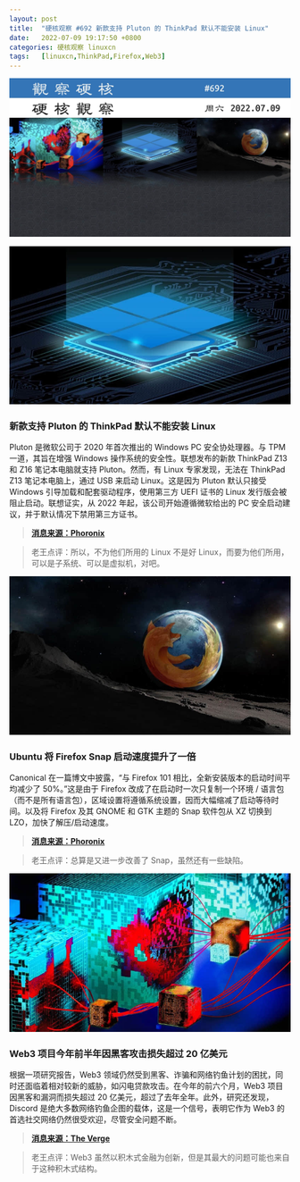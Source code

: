 ```yaml
---
layout: post
title:	"硬核观察 #692 新款支持 Pluton 的 ThinkPad 默认不能安装 Linux"
date:	2022-07-09 19:17:50 +0800 
categories:	硬核观察 linuxcn 
tags:	[linuxcn,ThinkPad,Firefox,Web3]
---
```



![](/Asserts/Images/album/202207/09/191633x06w38c3qqv05cil.jpg)


![](/Asserts/Images/album/202207/09/191653vpfjs9wfsddw33j3.jpg)


### 新款支持 Pluton 的 ThinkPad 默认不能安装 Linux


Pluton 是微软公司于 2020 年首次推出的 Windows PC 安全协处理器。与 TPM 一道，其旨在增强 Windows 操作系统的安全性。联想发布的新款 ThinkPad Z13 和 Z16 笔记本电脑就支持 Pluton。然而，有 Linux 专家发现，无法在 ThinkPad Z13 笔记本电脑上，通过 USB 来启动 Linux。这是因为 Pluton 默认只接受 Windows 引导加载和配套驱动程序，使用第三方 UEFI 证书的 Linux 发行版会被阻止启动。联想证实，从 2022 年起，该公司开始遵循微软给出的 PC 安全启动建议，并于默认情况下禁用第三方证书。



> 
> **[消息来源：Phoronix](https://www.phoronix.com/scan.php?page=news_item&px=Lenovo-Pluton-Windows-Default)**
> 
> 
> 



> 
> 老王点评：所以，不为他们所用的 Linux 不是好 Linux，而要为他们所用，可以是子系统、可以是虚拟机，对吧。
> 
> 
> 


![](/Asserts/Images/album/202207/09/191710yvnnlhq5ltifficl.jpg)


### Ubuntu 将 Firefox Snap 启动速度提升了一倍


Canonical 在一篇博文中披露，“与 Firefox 101 相比，全新安装版本的启动时间平均减少了 50%。”这是由于 Firefox 改成了在启动时一次只复制一个环境 / 语言包（而不是所有语言包），区域设置将遵循系统设置，因而大幅缩减了启动等待时间。以及将 Firefox 及其 GNOME 和 GTK 主题的 Snap 软件包从 XZ 切换到 LZO，加快了解压/启动速度。



> 
> **[消息来源：Phoronix](https://www.phoronix.com/scan.php?page=news_item&px=Firefox-Snap-50p-Reduction)**
> 
> 
> 



> 
> 老王点评：总算是又进一步改善了 Snap，虽然还有一些缺陷。
> 
> 
> 


![](/Asserts/Images/album/202207/09/191722wt66uz4pp7utnhdo.jpg)


### Web3 项目今年前半年因黑客攻击损失超过 20 亿美元


根据一项研究报告，Web3 领域仍然受到黑客、诈骗和网络钓鱼计划的困扰，同时还面临着相对较新的威胁，如闪电贷款攻击。在今年的前六个月，Web3 项目因黑客和漏洞而损失超过 20 亿美元，超过了去年全年。此外，研究还发现，Discord 是绝大多数网络钓鱼企图的载体，这是一个信号，表明它作为 Web3 的首选社交网络仍然很受欢迎，尽管安全问题不断。



> 
> **[消息来源：The Verge](https://www.theverge.com/2022/7/7/23199148/web3-lost-2-billion-hacks-flash-loan-certik-cryptocurrency)**
> 
> 
> 



> 
> 老王点评：Web3 虽然以积木式金融为创新，但是其最大的问题可能也来自于这种积木式结构。
> 
> 
>
